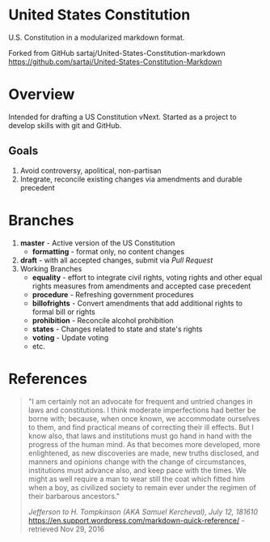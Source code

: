 <!---
TODO:
-->

# United States Constitution
U.S. Constitution in a modularized markdown format.

Forked from GitHub sartaj/United-States-Constitution-markdown
https://github.com/sartaj/United-States-Constitution-Markdown

# Overview
Intended for drafting a US Constitution vNext. Started as a project to develop skills with git and GitHub.

## Goals
1. Avoid controversy, apolitical, non-partisan
2. Integrate, reconcile existing changes via amendments and durable precedent

# Branches

1. **master** - Active version of the US Constitution
    * **formatting** - format only, no content changes
2. **draft** - with all accepted changes, submit via *Pull Request*
3. Working Branches
    * **equality** - effort to integrate civil rights, voting rights and other equal rights measures from amendments and accepted case precedent
    * **procedure** - Refreshing government procedures
    * **billofrights** - Convert amendments that add additional rights to formal bill or rights
    * **prohibition** - Reconcile alcohol prohibition
    * **states** - Changes related to state and state's rights
    * **voting** - Update voting
    * etc.

# References

> "I am certainly not an advocate for frequent and untried changes in laws and constitutions. I think moderate imperfections had better be borne with; because, when once known, we accommodate ourselves to them, and find practical means of correcting their ill effects. But I know also, that laws and institutions must go hand in hand with the progress of the human mind. As that becomes more developed, more enlightened, as new discoveries are made, new truths disclosed, and manners and opinions change with the change of circumstances, institutions must advance also, and keep pace with the times. We might as well require a man to wear still the coat which fitted him when a boy, as civilized society to remain ever under the regimen of their barbarous ancestors." 
>
> *Jefferson to H. Tompkinson (AKA Samuel Kercheval), July 12, 181610*
> https://en.support.wordpress.com/markdown-quick-reference/ - retrieved Nov 29, 2016



